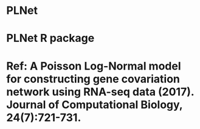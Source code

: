 # PLNet
# PLNet R package 
# Ref: A Poisson Log-Normal model for constructing gene covariation network using RNA-seq data (2017).  Journal of Computational Biology, 24(7):721-731. 
